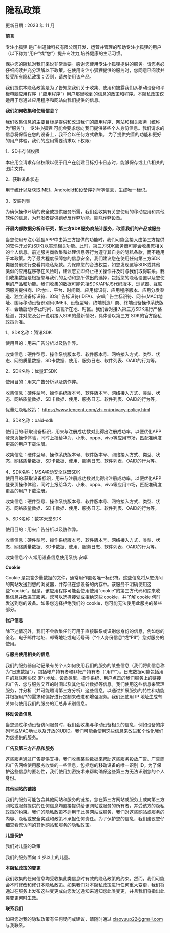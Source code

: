 # 隐私政策
更新日期：2023 年 11 月

**前言**

专注小狐狸 是广州道律科技有限公司开发、运营并管理的帮助专注小狐狸的用户（以下称为“用户”或“您”）提升专注力,培养健康的生活习惯。

保护您的隐私对我们来说非常重要。感谢您使用专注小狐狸提供的服务。请您务必仔细阅读并充分理解以下政策。在使用专注小狐狸提供的服务时，您同意已阅读并接受所有隐私政策；否则，请勿使用该产品。

我们提供本隐私政策是为了告知您我们关于收集、使用和披露我们从移动设备和平板电脑应用程序（“应用程序”）用户那里收到的信息的政策和程序。本隐私政策仅适用于您通过应用程序和网站向我们提供的信息。

**我们如何收集和使用信息？**

我们收集信息的主要目标是提供和改进我们的应用程序、网站和相关服务（统称为“服务”）。 专注小狐狸 可能会要求您向我们提供某些个人身份信息。我们请求的信息将保留在您的设备上，我不会以任何方式收集。
为了提供完善的功能和更好的用户体验，我们的应用需要请求以下权限:

1、SD卡存储权限  

本应用会请求存储权限以便于用户在创建目标打卡日志时，能够保存或上传相关的图片文件。  

2、获取设备状态  

用于统计以及获取IMEI、Androidld和设备序列号等信息，生成唯一标识。  

3、安装列表  

为确保操作环境的安全或提供服务所需，我们会收集有关您使用的移动应用和其他软件的信息，为开发者提供跑步反作弊功能，剔除作弊设备。


**开展内部数据分析和研究，第三方SDK服务商统计服务，改善我们的产品或服务**

当您使用专注小狐狸APP中由第三方提供的功能时，我们可能会接入由第三方提供的软件开发包(SDK)以实现相关功能。此时，第三方SDK服务商可能会收集您相关的个人信息。前述服务商收集和处理信息等行为遵守其自身的隐私条款，而不适用于本政策。为了最大程度保障您的信息安全，我们建议您在使用任何第三方SDK类服务前先行查看其隐私条款。为保障您的合法权益，如您发现这等SDK或其他类似的应用程序存在风险时，建议您立即终止相关操作并及时与我们取得联系。我们收集数据是根据您与我们的互动和您所做出的选择，包括您的隐私设置以及您使用的产品和功能。我们收集的数据可能包括SDK/API/JS代码版本、浏览器、互联网服务提供商、IP地址、平台、时间戳、应用标识符、应用程序版本、应用分发渠道、独立设备标识符、iOS广告标识符(IDFA)、安卓广告主标识符、网卡(MAC)地址、国际移动设备识别码(IMEI)、设备型号、终端制造厂商、终端设备操作系统版本、会话启动/停止时间、语言所在地、时区。我们会对接入第三方SDK进行严格检测，并对您及公开说明接入SDK的最新情况，具体请以第三方 SDK的官方隐私政策为准。</br>

1、SDK名称：腾讯SDK  

   使用目的：用来广告分析以及防作弊。  
   
   收集信息：硬件型号、操作系统版本号、软件版本号、网络接入方式、类型、状态、网络质量数据、SD卡数据、使用、服务日志、软件列表、OAID的行为等。  
   
2、SDK名称：优量汇SDK  

  使用目的：用来广告分析以及防作弊。  
  
  收集信息：硬件型号、操作系统版本号、软件版本号、网络接入方式、类型、状态、网络质量数据、SD卡数据、使用、服务日志、软件列表、OAID的行为等。  
  
  优量汇隐私政策： https://www.tencent.com/zh-cn/privacy-policy.html  
  
3、SDK名称：oaid-sdk  

  使用目的:获取设备标识，用来与注册成功数对比得出注册成功率，以便优化APP登录页操作体验，同时上报给华为、小米、oppo、vivo等应用市场，匹配准确度更高的用户下载注册。  
  
  收集信息：硬件型号、操作系统版本号、软件版本号、网络接入方式、类型、状态、网络质量数据、SD卡数据、使用、服务日志、软件列表、OAID的行为等。  
  
4、SDK名称：MSA移动安全联盟SDK  
   使用目的:获取设备标识，用来与注册成功数对比得出注册成功率，以便优化APP登录页操作体验，同时上报给华为、小米、oppo、vivo等应用市场，匹配准确度更高的用户下载注册。  
   
  收集信息：硬件型号、操作系统版本号、软件版本号、网络接入方式、类型、状态、网络质量数据、SD卡数据、使用、服务日志、软件列表、OAID的行为等。  
  
5、SDK名称：数字天堂SDK  

  使用目的：用来广告分析以及防作弊。  
  
  收集信息：硬件型号、操作系统版本号、软件版本号、网络接入方式、类型、状态、网络质量数据、SD卡数据、使用、服务日志、软件列表、OAID的行为等。  
  
  收集信息:个人常用设备信息使用系统:安卓  
  


**Cookie**

Cookie 是包含少量数据的文件，通常用作匿名唯一标识符。这些信息将从您访问的网站发送到您的浏览器，并存储在您设备的内存中。该服务不明确使用这些“cookie”。但是，该应用程序可能会使用使用“cookie”的第三方代码和库来收集信息并改进其服务。您可以选择接受或拒绝这些 cookie，并了解 cookie 何时发送到您的设备。如果您选择拒绝我们的 cookie，您可能无法使用此服务的某些部分。

**帐户信息**

除下述情况外，我们不会收集任何可用于直接联系或识别您身份的信息，例如您的全名、电子邮件地址、邮寄地址或电话号码（“个人身份信息”或“PII”）您对服务的使用。

**与服务使用相关的信息**

我们的服务器自动记录有关个人如何使用我们的服务的某些信息（我们将此信息称为“日志数据”），包括帐户持有者和非帐户持有者（“用户”）。日志数据可能包括用户的互联网协议 (IP) 地址、设备类型、操作系统、用户点击的我们服务上的链接和广告、您与服务交互的时间以及其他统计数据等信息。我们使用这些信息来管理服务，并分析（并可能聘请第三方分析）这些信息，以通过扩展服务的特性和功能并根据用户的需求和偏好进行定制来改进和增强服务。我们还使用 IP 地址生成有关如何使用我们的服务的汇总非识别信息。

**移动设备信息**

当您通过移动设备访问服务时，我们会收集与移动设备相关的信息，例如设备的序列号或MAC地址以及开放的UDID。我们可能会使用这些信息来改进和个性化我们为您提供的服务。

**广告及第三方产品和服务**

这些服务通过广告提供支持，我们收集某些数据来帮助这些服务投放广告。广告商和广告网络使用服务收集的一些信息，包括您的移动设备的唯一识别 ID。为了保护这些信息的匿名性，我们使用加密技术来帮助确保这些第三方无法识别您的个人身份。

**其他网站的链接**

我们的服务可能包含其他网站和服务的链接。您在第三方网站或服务上或向第三方网站或服务提供的任何信息均直接提供给该网站或服务的所有者，并受该方的隐私政策的约束。我们的隐私政策不适用于此类网站或服务，我们对这些网站或服务的内容、隐私或安全实践和政策不承担任何责任。为了保护您的信息，我们建议您仔细查看您访问的其他网站和服务的隐私政策。

**儿童保护**

我们对儿童的政策

我们的服务面向 4 岁以上的儿童。

**本隐私政策的变更**

我们收集的任何信息均受收集此类信息时有效的隐私政策的约束。然而，我们可能会不时修改和修订本隐私政策。如果我们对本隐私政策进行任何重大变更，我们将通过在服务上发布这些变更或向您发送通知来通知您此类变更，并且我们将指出此类变更何时生效。

**联系我们**

如果您对我的隐私政策有任何疑问或建议，请随时通过 xiaoyuup22@gmail.com 与我联系。
